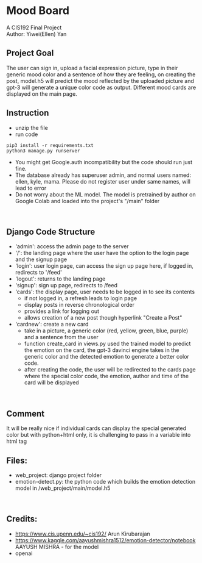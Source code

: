 # Mood Board

A CIS192 Final Project<br/>
Author: Yiwei(Ellen) Yan

## Project Goal
The user can sign in, upload a facial expression picture, type in their generic mood color and a sentence of how they are feeling, on creating the post, model.h5 will predict the mood reflected by the uploaded picture and gpt-3 will generate a unique color code as output. Different mood cards are displayed on the main page. 
</br>
## Instruction
* unzip the file
* run code
```
pip3 install -r requirements.txt
python3 manage.py runserver
```
* You might get Google.auth incompatibility but the code should run just fine.
* The database already has superuser admin, and normal users named: ellen, kyle, mama. Please do not register user under same names, will lead to error
* Do not worry about the ML model. The model is pretrained by author on Google Colab and loaded into the project's "/main" folder
</br>

## Django Code Structure
- 'admin': access the admin page to the server
- '/': the landing page where the user have the option to the login page and the signup page
- 'login': user login page, can access the sign up page here, if logged in, redirects to '/feed'
- 'logout': returns to the landing page
- 'signup': sign up page, redirects to /feed
- 'cards': the display page, user needs to be logged in to see its contents
  - if not logged in, a refresh leads to login page
  - display posts in reverse chronological order
  - provides a link for logging out
  - allows creation of a new post though hyperlink "Create a Post"
- 'cardnew': create a new card
  - take in a picture, a generic color (red, yellow, green, blue, purple) and a sentence from the user
  - function create_card in views.py used the trained model to predict the emotion on the card, the gpt-3 davinci engine takes in the generic color and the detected emotion to generate a better color code. 
  - after creating the code, the user will be redirected to the cards page where the special color code, the emotion, author and time of the card will be displayed
</br>

## Comment
It will be really nice if individual cards can display the special generated color but with python+html only, it is challenging to pass in a variable into html tag
</br>

## Files: 
* web_project: django project folder
* emotion-detect.py: the python code which builds the emotion detection model in /web_project/main/model.h5
</br>

## Credits:
* https://www.cis.upenn.edu/~cis192/ Arun Kirubarajan
* https://www.kaggle.com/aayushmishra1512/emotion-detector/notebook AAYUSH MISHRA - for the model
* openai
